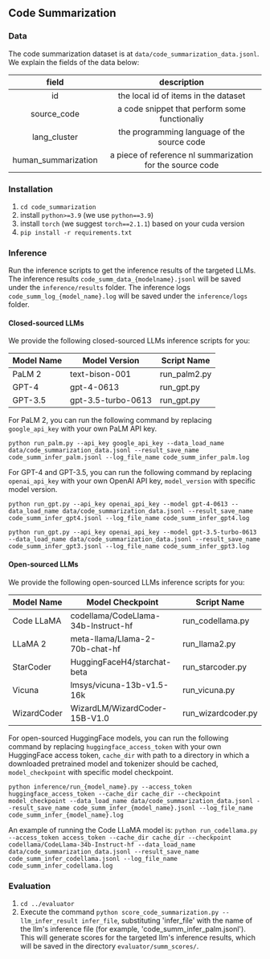 ## Code Summarization

### Data
The code summarization dataset is at `data/code_summarization_data.jsonl`. We explain the fields of the data below:

| field | description |
| :---: | :---: |
| id | the local id of items in the dataset |
| source_code | a code snippet that perform some functionaliy |
| lang_cluster | the programming language of the source code |
| human_summarization | a piece of reference nl summarization for the source code |

### Installation

1. `cd code_summarization`
2. install `python>=3.9` (we use `python==3.9`)
3. install `torch` (we suggest `torch==2.1.1`) based on your cuda version
4. `pip install -r requirements.txt`

### Inference

Run the inference scripts to get the inference results of the targeted LLMs. The inference results `code_summ_data_{modelname}.jsonl` will be saved under the `inference/results` folder. The inference logs `code_summ_log_{model_name}.log` will be saved under the `inference/logs` folder. 

#### Closed-sourced LLMs

We provide the following closed-sourced LLMs inference scripts for you:


| Model Name | Model Version      | Script Name  |
| ---------- | ------------------ | ------------ |
| PaLM 2     | text-bison-001     | run_palm2.py |
| GPT-4      | gpt-4-0613         | run_gpt.py   |
| GPT-3.5    | gpt-3.5-turbo-0613 | run_gpt.py   |

For PaLM 2, you can run the following command by replacing `google_api_key` with your own PaLM API key.

`python run_palm.py --api_key google_api_key --data_load_name data/code_summarization_data.jsonl --result_save_name code_summ_infer_palm.jsonl --log_file_name code_summ_infer_palm.log`

For GPT-4 and GPT-3.5, you can run the following command by replacing `openai_api_key` with your own OpenAI API key, `model_version` with specific model version.

`python run_gpt.py --api_key openai_api_key --model gpt-4-0613 --data_load_name data/code_summarization_data.jsonl --result_save_name code_summ_infer_gpt4.jsonl --log_file_name code_summ_infer_gpt4.log`

`python run_gpt.py --api_key openai_api_key --model gpt-3.5-turbo-0613 --data_load_name data/code_summarization_data.jsonl --result_save_name code_summ_infer_gpt3.jsonl --log_file_name code_summ_infer_gpt3.log`



#### Open-sourced LLMs

We provide the following open-sourced LLMs inference scripts for you:

| Model Name  | Model Checkpoint                    | Script Name        |
| ----------- | ----------------------------------- | ------------------ |
| Code LLaMA  | codellama/CodeLlama-34b-Instruct-hf | run_codellama.py   |
| LLaMA 2     | meta-llama/Llama-2-70b-chat-hf      | run_llama2.py      |
| StarCoder   | HuggingFaceH4/starchat-beta         | run_starcoder.py   |
| Vicuna      | lmsys/vicuna-13b-v1.5-16k           | run_vicuna.py      |
| WizardCoder | WizardLM/WizardCoder-15B-V1.0       | run_wizardcoder.py |


For open-sourced HuggingFace models, you can run the following command by replacing `huggingface_access_token` with your own HuggingFace access token, `cache_dir` with path to a directory in which a downloaded pretrained model and tokenizer should be cached, `model_checkpoint` with specific model checkpoint.

`python inference/run_{model_name}.py --access_token huggingface_access_token --cache_dir cache_dir --checkpoint model_checkpoint --data_load_name data/code_summarization_data.jsonl --result_save_name code_summ_infer_{model_name}.jsonl --log_file_name code_summ_infer_{model_name}.log`

An example of running the Code LLaMA model is:
`python run_codellama.py --access_token access_token --cache_dir cache_dir --checkpoint codellama/CodeLlama-34b-Instruct-hf --data_load_name data/code_summarization_data.jsonl --result_save_name code_summ_infer_codellama.jsonl --log_file_name code_summ_infer_codellama.log`

### Evaluation

1. `cd ../evaluator` 
2. Execute the command `python score_code_summarization.py --llm_infer_result infer_file`, substituting 'infer_file' with the name of the llm's inference file (for example, 'code_summ_infer_palm.jsonl'). This will generate scores for the targeted llm's inference results, which will be saved in the directory `evaluator/summ_scores/`.
